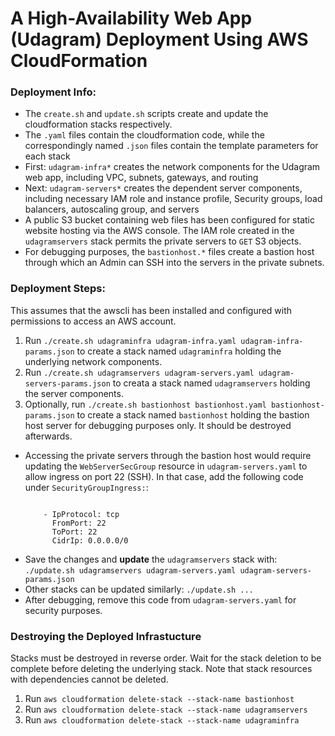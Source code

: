 
# A High-Availability Web App (Udagram) Deployment Using AWS CloudFormation

### Deployment Info:
* The `create.sh` and  `update.sh` scripts create and update the cloudformation stacks respectively.
* The `.yaml` files contain the cloudformation code, while the correspondingly named `.json` files contain the template parameters for each stack
* First: `udagram-infra*` creates the network components for the Udagram web app, including VPC, subnets, gateways, and routing
* Next: `udagram-servers*` creates the dependent server components, including necessary IAM role and instance profile, Security groups, load balancers, autoscaling group, and servers
* A public S3 bucket containing web files has been configured for static website hosting via the AWS console. The IAM role created in the `udagramservers` stack permits the private servers to `GET` S3 objects.
* For debugging purposes, the `bastionhost.*` files create a bastion host through which an Admin can SSH into the servers in the private subnets.

### Deployment Steps:
This assumes that the awscli has been installed and configured with permissions to access an AWS account.
1. Run `./create.sh udagraminfra udagram-infra.yaml udagram-infra-params.json` to create a stack named `udagraminfra` holding the underlying network components.
2. Run `./create.sh udagramservers udagram-servers.yaml udagram-servers-params.json` to creata a stack named `udagramservers` holding the server components.
3. Optionally, run `./create.sh bastionhost bastionhost.yaml bastionhost-params.json` to create a stack named `bastionhost` holding the bastion host server for debugging purposes only. It should be destroyed afterwards.
* Accessing the private servers through the bastion host would require updating the `WebServerSecGroup` resource in `udagram-servers.yaml` to allow ingress on port 22 (SSH). In that case, add the following code under `SecurityGroupIngress:`:
    ```

        - IpProtocol: tcp
          FromPort: 22
          ToPort: 22
          CidrIp: 0.0.0.0/0

    ```
* Save the changes and **update** the `udagramservers` stack with: `./update.sh udagramservers udagram-servers.yaml udagram-servers-params.json`
* Other stacks can be updated similarly: `./update.sh ...`
* After debugging, remove this code from `udagram-servers.yaml` for security purposes.

### Destroying the Deployed Infrastucture
Stacks must be destroyed in reverse order. Wait for the stack deletion to be complete before deleting the underlying stack. Note that stack resources with dependencies cannot be deleted.
1. Run `aws cloudformation delete-stack --stack-name bastionhost`
2. Run `aws cloudformation delete-stack --stack-name udagramservers`
3. Run `aws cloudformation delete-stack --stack-name udagraminfra`

